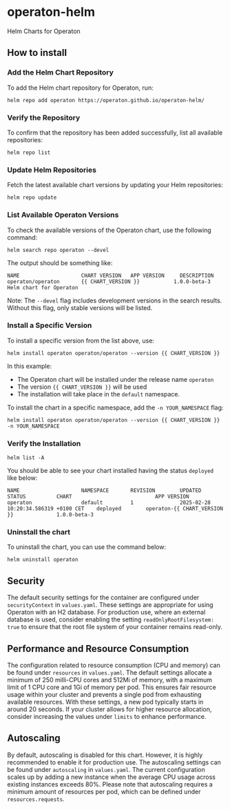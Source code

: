 # operaton-helm
Helm Charts for Operaton

## How to install
### Add the Helm Chart Repository
To add the Helm chart repository for Operaton, run:  

```shell
helm repo add operaton https://operaton.github.io/operaton-helm/
```

### Verify the Repository
To confirm that the repository has been added successfully, list all available repositories:

```shell
helm repo list
```

### Update Helm Repositories
Fetch the latest available chart versions by updating your Helm repositories:

```shell
helm repo update
```

### List Available Operaton Versions

To check the available versions of the Operaton chart, use the following command:

```shell
helm search repo operaton --devel
```

The output should be something like:

```
NAME                    CHART VERSION   APP VERSION     DESCRIPTION                 
operaton/operaton       {{ CHART_VERSION }}           1.0.0-beta-3    Helm chart for Operaton
```

Note: The `--devel` flag includes development versions in the search results. Without this flag, only stable versions will be listed.

### Install a Specific Version

To install a specific version from the list above, use:

```shell
helm install operaton operaton/operaton --version {{ CHART_VERSION }}
```

In this example:

* The Operaton chart will be installed under the release name `operaton`
* The version `{{ CHART_VERSION }}` will be used
* The installation will take place in the `default` namespace.

To install the chart in a specific namespace, add the `-n YOUR_NAMESPACE` flag:

```shell
helm install operaton operaton/operaton --version {{ CHART_VERSION }} -n YOUR_NAMESPACE
```

### Verify the Installation

```shell
helm list -A
```

You should be able to see your chart installed having the status `deployed` like below:

```
NAME                    NAMESPACE       REVISION        UPDATED                                 STATUS          CHART                           APP VERSION 
operaton                default         1               2025-02-28 10:20:34.586319 +0100 CET    deployed        operaton-{{ CHART_VERSION }}              1.0.0-beta-3
```

### Uninstall the chart

To uninstall the chart, you can use the command below:

```shell
helm uninstall operaton
```

## Security
The default security settings for the container are configured under `securityContext` in `values.yaml`.
These settings are appropriate for using Operaton with an H2 database. For production use,
where an external database is used, consider enabling the setting `readOnlyRootFilesystem: true`
to ensure that the root file system of your container remains read-only.

## Performance and Resource Consumption
The configuration related to resource consumption (CPU and memory) can be found under `resources` in `values.yaml`.
The default settings allocate a minimum of 250 milli-CPU cores and 512Mi of memory, with a maximum limit of 1 CPU core
and 1Gi of memory per pod. This ensures fair resource usage within your cluster and prevents
a single pod from exhausting available resources.
With these settings, a new pod typically starts in around 20 seconds. If your cluster allows
for higher resource allocation, consider increasing the values under `limits` to enhance performance.

## Autoscaling
By default, autoscaling is disabled for this chart. However, it is highly recommended to enable
it for production use. The autoscaling settings can be found under `autoscaling` in `values.yaml`.
The current configuration scales up by adding a new instance when the average CPU usage
across existing instances exceeds 80%. Please note that autoscaling requires a minimum amount
of resources per pod, which can be defined under `resources.requests`.
